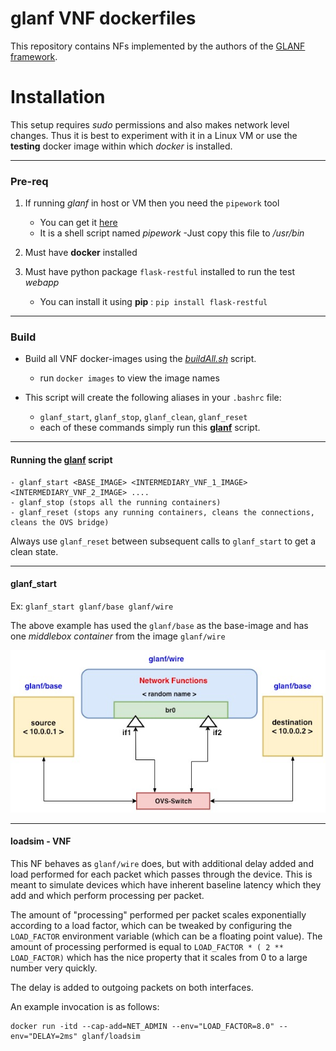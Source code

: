 glanf VNF dockerfiles
===========

This repository contains NFs implemented by the authors of the [GLANF framework](https://netlab.dcs.gla.ac.uk/projects/glasgow-network-functions).


Installation
============

This setup requires *sudo* permissions and also makes network level changes. Thus it is best to experiment with it in a Linux VM or use the **testing** docker image within which *docker* is installed.

---

### Pre-req
1. If running *glanf*  in host or VM then you need the `pipework` tool
    - You can get it [here](https://github.com/jpetazzo/pipework)
    - It is a shell script named *pipework*
    -Just copy this file to */usr/bin*

2. Must have **docker** installed

3. Must have python package `flask-restful` installed to run the test *webapp*
    - You can install it using **pip** : `pip install flask-restful` 

---

### Build 

- Build all VNF docker-images using the [*buildAll.sh*](https://github.com/anrl/gnf-dockerfiles/blob/master/buildAll.sh) script.
    - run `docker images` to view the image names

- This script will create the following aliases in your `.bashrc` file:
    - `glanf_start`, `glanf_stop`, `glanf_clean`, `glanf_reset`
    - each of these commands simply run this [**glanf**](https://github.com/anrl/gnf-dockerfiles/blob/master/testing/glanf) script.


---

#### Running the [glanf](https://github.com/anrl/gnf-dockerfiles/blob/master/testing/glanf) script

    - glanf_start <BASE_IMAGE> <INTERMEDIARY_VNF_1_IMAGE> <INTERMEDIARY_VNF_2_IMAGE> ....
    - glanf_stop (stops all the running containers)  
    - glanf_reset (stops any running containers, cleans the connections, cleans the OVS bridge)

Always use `glanf_reset` between subsequent calls to `glanf_start` to get a clean state.

---

#### glanf_start

Ex: `glanf_start glanf/base glanf/wire`

The above example has used the `glanf/base` as the base-image and has one *middlebox container* from the image `glanf/wire`

![setup overview][glanf]



---





#### loadsim - VNF

This NF behaves as `glanf/wire` does, but with additional delay added and load
performed for each packet which passes through the device. This is meant to
simulate devices which have inherent baseline latency which they add and which
perform processing per packet.

The amount of "processing" performed per packet scales exponentially according
to a load factor, which can be tweaked by configuring the `LOAD_FACTOR`
environment variable (which can be a floating point value). The amount of
processing performed is equal to `LOAD_FACTOR * ( 2 ** LOAD_FACTOR)` which has
the nice property that it scales from 0 to a large number very quickly.

The delay is added to outgoing packets on both interfaces.

An example invocation is as follows:

```
docker run -itd --cap-add=NET_ADMIN --env="LOAD_FACTOR=8.0" --env="DELAY=2ms" glanf/loadsim
```


[glanf]: https://github.com/anrl/gnf-dockerfiles/blob/master/images/glanf.jpg "General setup of the VNF network"
